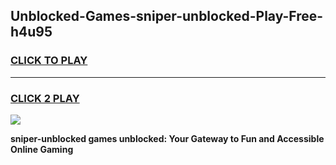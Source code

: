 
## Unblocked-Games-sniper-unblocked-Play-Free-h4u95
<h3>
<a href="https://premium76.site?title=sniper-unblocked&ref=23A">CLICK TO PLAY</a></h3>
<hr>

<h3>
<a href="https://premium76.site?title=sniper-unblocked&ref=23A">CLICK 2 PLAY</a>
  
</h3>

<a href="https://premium76.site?title=sniper-unblocked&ref=23A"><img src="https://clearcache.store/games.png"></a>


**sniper-unblocked games unblocked: Your Gateway to Fun and Accessible Online Gaming**
